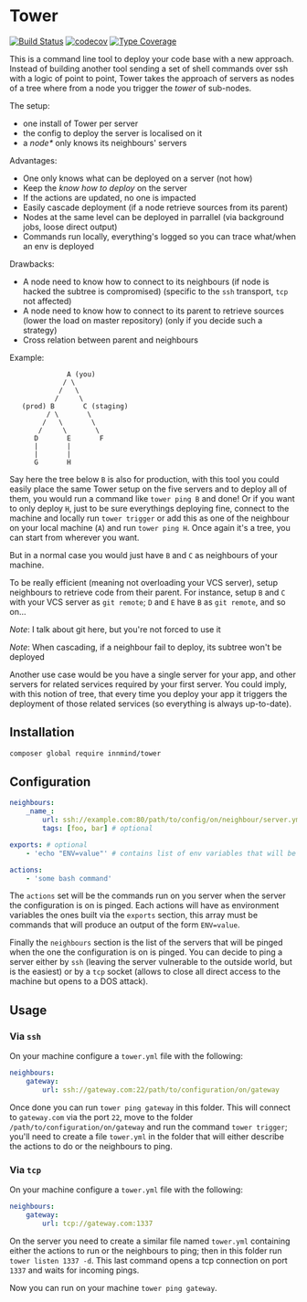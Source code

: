# Tower

[![Build Status](https://github.com/Innmind/Tower/workflows/CI/badge.svg)](https://github.com/Innmind/Tower/actions?query=workflow%3ACI)
[![codecov](https://codecov.io/gh/Innmind/Tower/branch/develop/graph/badge.svg)](https://codecov.io/gh/Innmind/Tower)
[![Type Coverage](https://shepherd.dev/github/Innmind/Tower/coverage.svg)](https://shepherd.dev/github/Innmind/Tower)

This is a command line tool to deploy your code base with a new approach. Instead of building another tool sending a set of shell commands over ssh with a logic of point to point, Tower takes the approach of servers as nodes of a tree where from a node you trigger the _tower_ of sub-nodes.

The setup:

* one install of Tower per server
* the config to deploy the server is localised on it
* a _node*_ only knows its neighbours' servers

Advantages:

* One only knows what can be deployed on a server (not how)
* Keep the _know how to deploy_ on the server
* If the actions are updated, no one is impacted
* Easily cascade deployment (if a node retrieve sources from its parent)
* Nodes at the same level can be deployed in parrallel (via background jobs, loose direct output)
* Commands run locally, everything's logged so you can trace what/when an env is deployed

Drawbacks:

* A node need to know how to connect to its neighbours (if node is hacked the subtree is compromised) (specific to the `ssh` transport, `tcp` not affected)
* A node need to know how to connect to its parent to retrieve sources (lower the load on master repository) (only if you decide such a strategy)
* Cross relation between parent and neighbours

Example:
```
              A (you)
             / \
            /   \
           /     \
   (prod) B       C (staging)
         / \       \
        /   \       \
       /     \       \
      D       E       F
      |       |
      |       |
      G       H
```

Say here the tree below `B` is also for production, with this tool you could easily place the same Tower setup on the five servers and to deploy all of them, you would run a command like `tower ping B` and done!
Or if you want to only deploy `H`, just to be sure everythings deploying fine, connect to the machine and locally run `tower trigger` or add this as one of the neighbour on your local machine (`A`) and run `tower ping H`. Once again it's a tree, you can start from wherever you want.

But in a normal case you would just have `B` and `C` as neighbours of your machine.

To be really efficient (meaning not overloading your VCS server), setup neighbours to retrieve code from their parent. For instance, setup `B` and `C` with your VCS server as `git remote`; `D` and `E` have `B` as `git remote`, and so on...

*Note*: I talk about git here, but you're not forced to use it

*Note*: When cascading, if a neighbour fail to deploy, its subtree won't be deployed

Another use case would be you have a single server for your app, and other servers for related services required by your first server. You could imply, with this notion of tree, that every time you deploy your app it triggers the deployment of those related services (so everything is always up-to-date).

## Installation

```sh
composer global require innmind/tower
```

## Configuration

```yml
neighbours:
    _name_:
        url: ssh://example.com:80/path/to/config/on/neighbour/server.yml # scheme can be tcp or ssh, path only used via ssh
        tags: [foo, bar] # optional

exports: # optional
    - 'echo "ENV=value"' # contains list of env variables that will be available to each action

actions:
    - 'some bash command'
```

The `actions` set will be the commands run on you server when the server the configuration is on is pinged. Each actions will have as environment variables the ones built via the `exports` section, this array must be commands that will produce an output of the form `ENV=value`.

Finally the `neighbours` section is the list of the servers that will be pinged when the one the configuration is on is pinged. You can decide to ping a server either by `ssh` (leaving the server vulnerable to the outside world, but is the easiest) or by a `tcp` socket (allows to close all direct access to the machine but opens to a DOS attack).

## Usage

### Via `ssh`

On your machine configure a `tower.yml` file with the following:

```yaml
neighbours:
    gateway:
        url: ssh://gateway.com:22/path/to/configuration/on/gateway
```

Once done you can run `tower ping gateway` in this folder. This will connect to `gateway.com` via the port `22`, move to the folder `/path/to/configuration/on/gateway` and run the command `tower trigger`; you'll need to create a file `tower.yml` in the folder that will either describe the actions to do or the neighbours to ping.

### Via `tcp`

On your machine configure a `tower.yml` file with the following:

```yaml
neighbours:
    gateway:
        url: tcp://gateway.com:1337
```

On the server you need to create a similar file named `tower.yml` containing either the actions to run or the neighbours to ping; then in this folder run `tower listen 1337 -d`. This last command opens a tcp connection on port `1337` and waits for incoming pings.

Now you can run on your machine `tower ping gateway`.
